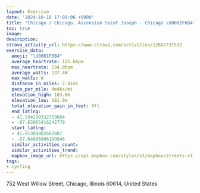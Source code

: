 ```yaml
---
layout: Exercise
date: '2024-10-18 17:09:06 +0000'
title: "Chicago / Chicago, Ascension Saint Joseph - Chicago \U0001F6B4"
toc: true
image:
description:
strava_activity_url: https://www.strava.com/activities/12687737532
exercise_data:
  emoji: "\U0001F6B4"
  average_heartrate: 121.6bpm
  max_heartrate: 134.0bpm
  average_watts: 137.4W
  max_watts: W
  distance_in_miles: 2.01mi
  pace_per_mile: 4m46s/mi
  elevation_high: 183.0m
  elevation_low: 181.0m
  total_elevation_gain_in_feet: 0ft
  end_latlng:
  - 41.934290332719684
  - -87.63905416242778
  start_latlng:
  - 41.91388802602887
  - -87.64806806109846
  similar_activities_count:
  similar_activities_trend:
  mapbox_image_url: https://api.mapbox.com/styles/v1/mapbox/streets-v11/static/path-5+787af2-1.0(uuy~Fdr%7DuO_GDuDHEBGN%3FvBC%7C%40CRKDiGL%7D%40AwAFoDD_BG%7DAHyLRgF%40_BDsPNqNVsDA_%40C%5BGMIGSEiAQab%40McRCo%40Gc%40CEMGa%40AuAF),pin-s-s+e5b22e(-87.64723,41.91595),pin-s-f+89ae00(-87.63920999999995,41.93363000000001)/auto/800x800?access_token=pk.eyJ1Ijoiam9zaGJlY2ttYW4iLCJhIjoiY205eWR2aDd1MWZ6djJrbXc4a3M0bWZleiJ9.XiG9OWkNcZk2QzjJbxLB4A
tags:
- cycling
---
```




752 West Willow Street, Chicago, Illinois 60614, United States
